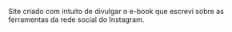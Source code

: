 Site criado com intuito de divulgar o e-book que escrevi sobre as ferramentas da rede social do Instagram.
